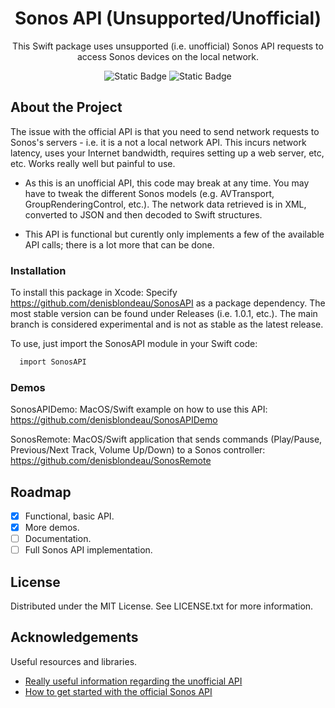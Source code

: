 <div align="center">

  <h1>Sonos API (Unsupported/Unofficial)</h1>
  
  <p>
    This Swift package uses unsupported (i.e. unofficial) Sonos API requests to access Sonos devices on the local network.

  </p>
  
  
<!-- Badges -->
<p>
  
  ![Static Badge](https://img.shields.io/badge/macOS-14%2B-greeen)
  ![Static Badge](https://img.shields.io/badge/Xcode-15%2B-blue)

</p>
</div>

## About the Project

The issue with the official API is that you need to send network requests to Sonos's servers - i.e. it is a not a local network API. This incurs network latency, uses your Internet bandwidth, requires setting up a web server, etc, etc. Works really well but painful to use.

- As this is an unofficial API, this code may break at any time. You may have to tweak the different Sonos models (e.g. AVTransport, GroupRenderingControl, etc.). The network data retrieved is in XML, converted to JSON and then decoded to Swift structures.

- This API is functional but curently only implements a few of the available API calls; there is a lot more that can be done.

### Installation

To install this package in Xcode: Specify https://github.com/denisblondeau/SonosAPI as a package dependency. The most stable version can be found under Releases (i.e. 1.0.1, etc.). The main branch is considered experimental and is not as stable as the latest release.

To use, just import the SonosAPI module in your Swift code:

```bash
  import SonosAPI
```

### Demos

SonosAPIDemo: MacOS/Swift example on how to use this API: https://github.com/denisblondeau/SonosAPIDemo

SonosRemote: MacOS/Swift application that sends commands (Play/Pause, Previous/Next Track, Volume Up/Down) to a Sonos controller: https://github.com/denisblondeau/SonosRemote

## Roadmap

- [x] Functional, basic API.
- [x] More demos.
- [ ] Documentation.
- [ ] Full Sonos API implementation.

## License

Distributed under the MIT License. See LICENSE.txt for more information.

## Acknowledgements

Useful resources and libraries.

- [Really useful information regarding the unofficial API](https://svrooij.io/sonos-api-docs/)
- [How to get started with the official Sonos API](https://developer.sonos.com)
